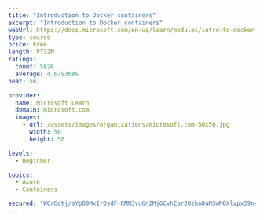 ```yaml
---
title: "Introduction to Docker containers"
excerpt: "Introduction to Docker containers"
webUrl: https://docs.microsoft.com/en-us/learn/modules/intro-to-docker-containers/
type: course
price: Free
length: PT32M
ratings:
  count: 5826
  average: 4.6793685
heat: 56

provider:
  name: Microsoft Learn
  domain: microsoft.com
  images:
    - url: /assets/images/organizations/microsoft.com-50x50.jpg
      width: 50
      height: 50

levels:
  - Beginner

topics:
  - Azure
  - Containers

secured: "WCrGdtj/sYpO9MxIr0sdF+RMN3vuGn2Mj6CvhEor2OzkoDuNSwMQXlvpxS9nydg6ZNKbFYxGcbQt3f129UlqTc+QPrzKuoRU/VcI8lqDl/RAP1afE4POyDvrOpOdZZmClZn0RGkZoEMS8V2cJxDgF033SYKI7ZP1XMiBbYp1OxwpcN0V2NKBhHr2ggCnYNealdugxXrD9DebTSVKQDT34I/ktY4rTz2jwbjZLM1OmdqoIuSBK72G1a6X4OQjkQ8Eac+E4q3PgmrxcOembwKFtJrwAvtBWJkxBhx527cNzR3zesJFCjoIYxlPA5JAgXwCUGeX0wFbB36I4D7JWInehnrVEtxTIg909wgyPTGTbKmOjHX3hvIMhgEJWGQ9xZ56bhVZrEo5Qo4Beg/k+SDEg9GZL9DFvPFFdzA1QQSUaeE=;46nrnQ5prXVp72iaN+vyQQ=="
---
```


